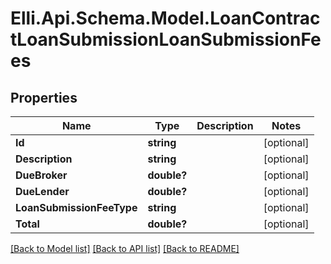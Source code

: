 # Elli.Api.Schema.Model.LoanContractLoanSubmissionLoanSubmissionFees
## Properties

Name | Type | Description | Notes
------------ | ------------- | ------------- | -------------
**Id** | **string** |  | [optional] 
**Description** | **string** |  | [optional] 
**DueBroker** | **double?** |  | [optional] 
**DueLender** | **double?** |  | [optional] 
**LoanSubmissionFeeType** | **string** |  | [optional] 
**Total** | **double?** |  | [optional] 

[[Back to Model list]](../README.md#documentation-for-models) [[Back to API list]](../README.md#documentation-for-api-endpoints) [[Back to README]](../README.md)

